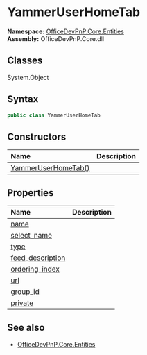 # YammerUserHomeTab
  

**Namespace:** [OfficeDevPnP.Core.Entities](OfficeDevPnP.Core.Entities.md)  
**Assembly:** OfficeDevPnP.Core.dll  
## Classes
System.Object  
## Syntax
```C#
public class YammerUserHomeTab
```
## Constructors
|**Name**|**Description**|
|:-----|:-----|
| [YammerUserHomeTab()](YammerUserHomeTabconstructor1details.md) | 
## Properties
|**Name**|**Description**|
|:-----|:-----|
| [name](YammerUserHomeTab.name.md) | 
| [select_name](YammerUserHomeTab.select_name.md) | 
| [type](YammerUserHomeTab.type.md) | 
| [feed_description](YammerUserHomeTab.feed_description.md) | 
| [ordering_index](YammerUserHomeTab.ordering_index.md) | 
| [url](YammerUserHomeTab.url.md) | 
| [group_id](YammerUserHomeTab.group_id.md) | 
| [private](YammerUserHomeTab.private.md) | 
## See also
- [OfficeDevPnP.Core.Entities](OfficeDevPnP.Core.Entities.md)
